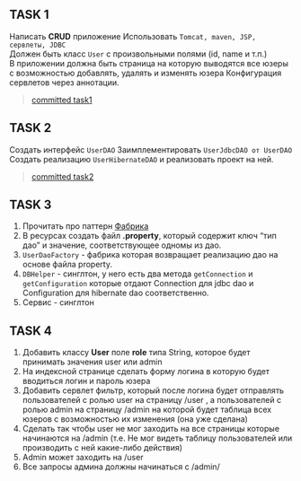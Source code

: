 ## TASK 1
Написать **CRUD** приложение
Использовать `Tomcat, maven, JSP, сервлеты, JDBC`\
Должен быть класс `User` с произвольными полями (id, name и т.п.)\
В приложении должна быть страница на которую выводятся все юзеры с возможностью добавлять, удалять и изменять юзера
Конфигурация сервлетов через аннотации.

> [committed task1](https://github.com/YKOROLEV/preproject1/tree/task1) 

## TASK 2
Создать интерфейс `UserDAO`
Заимплементировать `UserJdbcDAO от UserDAO`\
Создать реализацию `UserHibernateDAO` и реализовать проект на ней.

> [committed task2](https://github.com/YKOROLEV/preproject1/tree/task2) 

## TASK 3
1) Прочитать про паттерн [Фабрика](https://habr.com/ru/post/465835/)
2) В ресурсах создать файл **.property**, который содержит ключ “тип дао” и значение, соответствующее одномы из дао.
3) `UserDaoFactory` - фабрика которая возвращает реализацию дао 	на основе файла property.
4) `DBHelper` - синглтон, у него есть два метода `getConnection` и `getConfiguration` которые отдают Connection для jdbc dao и Configuration для hibernate dao соответственно.
5) Сервис - синглтон

## TASK 4

1) Добавить классу **User** поле **role** типа String, которое будет принимать значения user или admin
2) На индексной странице сделать форму логина в которую будет вводиться логин и пароль юзера
3) Добавить сервлет фильтр,  который после логина будет отправлять пользователей с ролью user на страницу /user , а пользователей с ролью admin на страницу /admin на которой будет таблица всех юзеров с возможностью их изменения (она уже сделана)
4) Сделать так чтобы user не мог заходить на все страницы которые начинаются на /admin (т.e. Не мог видеть таблицу пользователей или производить с ней какие-либо действия)
5) Admin может заходить на /user
6) Все запросы админа должны начинаться с /admin/